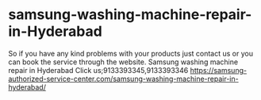 # samsung-washing-machine-repair-in-Hyderabad
So if you have any kind problems with your products just contact us or you can book the service through the website.    Samsung washing machine repair in Hyderabad Click us;9133393345,9133393346  https://samsung-authorized-service-center.com/samsung-washing-machine-repair-in-hyderabad/
